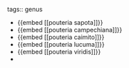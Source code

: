 tags:: genus

- {{embed [[pouteria sapota]]}}
- {{embed [[pouteria campechiana]]}}
- {{embed [[pouteria caimito]]}}
- {{embed [[pouteria lucuma]]}}
- {{embed [[pouteria viridis]]}}
-